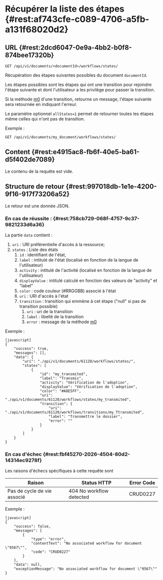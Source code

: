 # Récupérer la liste des étapes  {#rest:af743cfe-c089-4706-a5fb-a131f68020d2}
## URL   {#rest:2dcd6047-0e9a-4bb2-b0f8-874bee17320b}

    GET /api/v1/documents/<documentId>/workflows/states/

Récupération des étapes suivantes possibles du document `documentId`.

Les étapes possibles sont les étapes qui ont une transition pour rejoindre
l'étape suivante et dont l'utilisateur a les privilège pour passer la transition.

Si la méthode [m0][m0] d'une transition, retourne un message, l'étape suivante
sera retournée en indiquant l'erreur.

Le paramètre optionnel `allStates=1` permet de retourner toutes les étapes même
celles qui n'ont pas de transition.

Exemple :

    GET /api/v1/documents/my_document/workflows/states/


## Content   {#rest:e4915ac8-fb6f-40e5-ba61-d5f402de7089}

Le contenu de la requête est vide.

## Structure de retour   {#rest:997018db-1e1e-4200-9f16-917f73206a52}

Le retour est une donnée JSON.

### En cas de réussite :   {#rest:758cb729-068f-4757-9c37-9821233d6a36}

La partie `data` contient :

1.  `uri` : URI préférentielle d'accès à la ressource;
1.  `states` : Liste des états
    1.  `id` : identifiant de l'état,
    1.  `label` : intitulé de l'état (localisé en fonction de la langue de l'utilisateur)
    1.  `activity` : intitulé de l'activité (localisé en fonction de la langue de l'utilisateur)
    1.  `displayValue` : intitulé calculé en fonction des valeurs de "activity" et "label"
    1.  `color` : code couleur (#RRGGBB) associé à l'état
    1.  `uri` : URI d'accès à l'état
    1.  `transition` : transition qui emmène à cet étape ("null" si pas de transition possible)
        1.  `uri` : uri de la transition
        1.  `label` : libellé de la transition
        1.  `error` : message de la méthode [m0][m0]

Exemple :

    [javascript]
    {
        "success": true,
        "messages": [],
        "data": {
            "uri": "./api/v1/documents/61120/workflows/states/",
            "states": [
                {
                    "id": "my_transmited",
                    "label": "Transmis",
                    "activity": "Vérification de l'adoption",
                    "displayValue": "Vérification de l'adoption",
                    "color": "#A8E5FF",
                    "uri": "./api/v1/documents/61120/workflows/states/my_transmited",
                    "transition": {
                        "uri": "./api/v1/documents/61120/workflows/transitions/my_Ttransmited",
                        "label": "Transmettre le dossier",
                        "error": ""
                    }
                }
            ]
        }
    }

### En cas d'échec   {#rest:fbf45270-2026-4504-80d2-14314ec9278f}

Les raisons d'échecs spécifiques à cette requête sont

|            Raison           |       Status HTTP        | Error Code |
| --------------------------- | ------------------------ | ---------- |
| Pas de cycle de vie associé | 404 No workflow detected | CRUD0227   |

Exemple :


    [javascript]
    {
        "success": false,
        "messages": [
            {
                "type": "error",
                "contentText": "No associated workflow for document \"9567\"",
                "code": "CRUD0227"
            }
        ],
        "data": null,
        "exceptionMessage": "No associated workflow for document \"9567\""
    }

<!-- links -->
[m0]:   ../../../dynacase-doc-core-reference/website/book/core-ref:b8824399-f17d-4007-adde-8a7433939273.html#core-ref:391f603e-b23a-44e8-aa14-47b4ab1fd03b "Méthode m0"
